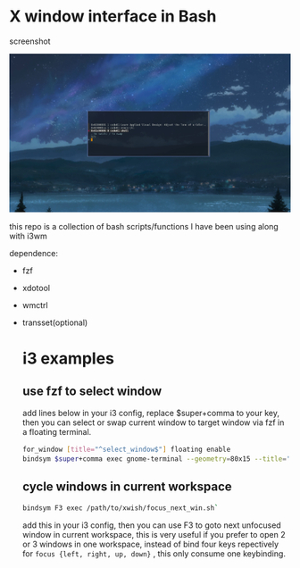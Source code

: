 # X window interface in Bash

screenshot
<p align="center">
  <img src="./screenshots/fzf-select-windows.png">
</p>

this repo is a collection of bash scripts/functions I have been using along with i3wm

dependence:
- fzf
- xdotool
- wmctrl
- transset(optional)

  # i3 examples
  ## use fzf to select window
  add lines below in your i3 config, replace $super+comma to your key, then you can select or swap current window to target window via fzf in a floating terminal.
  ```bash
  for_window [title="^select_window$"] floating enable
  bindsym $super+comma exec gnome-terminal --geometry=80x15 --title='select_window' -- /path/to/xwish/fzf_window.sh $(xdotool getactivewindow)
  ```

  ## cycle windows in current workspace
  ```bash
  bindsym F3 exec /path/to/xwish/focus_next_win.sh`
  ```
  add this in your i3 config, then you can use F3 to goto next unfocused window in current workspace, this is very useful if you prefer to open 2 or 3 windows in one workspace, instead of bind four keys repectively for `focus {left, right, up, down}` , this only consume one keybinding.
